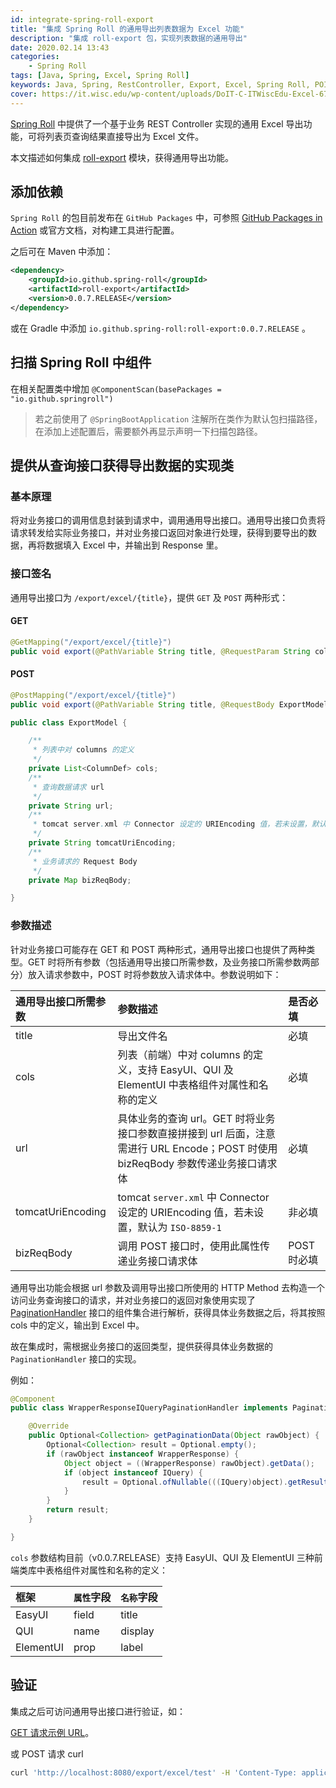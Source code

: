 ```yaml
---
id: integrate-spring-roll-export
title: "集成 Spring Roll 的通用导出列表数据为 Excel 功能"
description: "集成 roll-export 包，实现列表数据的通用导出"
date: 2020.02.14 13:43
categories:
    - Spring Roll
tags: [Java, Spring, Excel, Spring Roll]
keywords: Java, Spring, RestController, Export, Excel, Spring Roll, POI, 通用导出
cover: https://it.wisc.edu/wp-content/uploads/DoIT-C-ITWiscEdu-Excel-675x300-News-Images.png
---
```


[Spring Roll](https://github.com/AlphaHinex/spring-roll) 中提供了一个基于业务 REST Controller 实现的通用 Excel 导出功能，可将列表页查询结果直接导出为 Excel 文件。

本文描述如何集成 [roll-export](https://github.com/AlphaHinex/spring-roll/tree/v0.0.7.RELEASE/modules/blocks/roll-export) 模块，获得通用导出功能。


添加依赖
-------

`Spring Roll` 的包目前发布在 `GitHub Packages` 中，可参照 [GitHub Packages in Action](https://alphahinex.github.io/2020/01/17/github-packages-in-action/) 或官方文档，对构建工具进行配置。

之后可在 Maven 中添加：

```xml
<dependency>
    <groupId>io.github.spring-roll</groupId>
    <artifactId>roll-export</artifactId>
    <version>0.0.7.RELEASE</version>
</dependency>
```

或在 Gradle 中添加 `io.github.spring-roll:roll-export:0.0.7.RELEASE` 。


扫描 Spring Roll 中组件
---------------------

在相关配置类中增加 `@ComponentScan(basePackages = "io.github.springroll")`

> 若之前使用了 `@SpringBootApplication` 注解所在类作为默认包扫描路径，在添加上述配置后，需要额外再显示声明一下扫描包路径。


提供从查询接口获得导出数据的实现类
----------------------------

### 基本原理

将对业务接口的调用信息封装到请求中，调用通用导出接口。通用导出接口负责将请求转发给实际业务接口，并对业务接口返回对象进行处理，获得到要导出的数据，再将数据填入 Excel 中，并输出到 Response 里。

### 接口签名

通用导出接口为 `/export/excel/{title}`，提供 `GET` 及 `POST` 两种形式：

#### GET

```java
@GetMapping("/export/excel/{title}")
public void export(@PathVariable String title, @RequestParam String cols, @RequestParam String url, String tomcatUriEncoding, HttpServletRequest request, HttpServletResponse response) throws Exception
```

#### POST

```java
@PostMapping("/export/excel/{title}")
public void export(@PathVariable String title, @RequestBody ExportModel model, HttpServletRequest request, HttpServletResponse response) throws Exception
```

```java
public class ExportModel {

    /**
     * 列表中对 columns 的定义
     */
    private List<ColumnDef> cols;
    /**
     * 查询数据请求 url
     */
    private String url;
    /**
     * tomcat server.xml 中 Connector 设定的 URIEncoding 值，若未设置，默认为 ISO-8859-1
     */
    private String tomcatUriEncoding;
    /**
     * 业务请求的 Request Body
     */
    private Map bizReqBody;

}
```

### 参数描述

针对业务接口可能存在 GET 和 POST 两种形式，通用导出接口也提供了两种类型。GET 时将所有参数（包括通用导出接口所需参数，及业务接口所需参数两部分）放入请求参数中，POST 时将参数放入请求体中。参数说明如下：

|通用导出接口所需参数|参数描述|是否必填|
|:--|:--|:--|
|title|导出文件名|必填|
|cols|列表（前端）中对 columns 的定义，支持 EasyUI、QUI 及 ElementUI 中表格组件对属性和名称的定义|必填|
|url|具体业务的查询 url。GET 时将业务接口参数直接拼接到 url 后面，注意需进行 URL Encode；POST 时使用 bizReqBody 参数传递业务接口请求体|必填|
|tomcatUriEncoding|tomcat `server.xml` 中 Connector 设定的 URIEncoding 值，若未设置，默认为 `ISO-8859-1`|非必填|
|bizReqBody|调用 POST 接口时，使用此属性传递业务接口请求体|POST 时必填|

通用导出功能会根据 url 参数及调用导出接口所使用的 HTTP Method 去构造一个访问业务查询接口的请求，并对业务接口的返回对象使用实现了 [PaginationHandler](https://github.com/AlphaHinex/spring-roll/blob/v0.0.7.RELEASE/modules/blocks/roll-export/src/main/java/io/github/springroll/export/excel/handler/PaginationHandler.java) 接口的组件集合进行解析，获得具体业务数据之后，将其按照 cols 中的定义，输出到 Excel 中。

故在集成时，需根据业务接口的返回类型，提供获得具体业务数据的 `PaginationHandler` 接口的实现。

例如：

```java
@Component
public class WrapperResponseIQueryPaginationHandler implements PaginationHandler {

    @Override
    public Optional<Collection> getPaginationData(Object rawObject) {
        Optional<Collection> result = Optional.empty();
        if (rawObject instanceof WrapperResponse) {
            Object object = ((WrapperResponse) rawObject).getData();
            if (object instanceof IQuery) {
                result = Optional.ofNullable(((IQuery)object).getResult());
            }
        }
        return result;
    }

}
```

`cols` 参数结构目前（v0.0.7.RELEASE）支持 EasyUI、QUI 及 ElementUI 三种前端类库中表格组件对属性和名称的定义：

|框架|`属性`字段|`名称`字段|
|:--|:--|:--|
|EasyUI|field|title|
|QUI|name|display|
|ElementUI|prop|label|


验证
---

集成之后可访问通用导出接口进行验证，如：

[GET 请求示例 URL](http://localhost:8080/demo/export/excel/%E5%AF%BC%E5%87%BA?cols=%5B%7B%22name%22%3A%22clctId%22%2C%22display%22%3A%22%E9%87%87%E9%9B%86%E5%AE%9E%E4%BE%8BID%22%7D%2C%7B%22name%22%3A%22clctSttId%22%2C%22display%22%3A%22%E7%BB%9F%E8%AE%A1%E4%BB%BB%E5%8A%A1ID%22%7D%2C%7B%22name%22%3A%22bizTotlCnt%22%2C%22display%22%3A%22%E4%B8%9A%E5%8A%A1%E6%80%BB%E9%87%8F%22%7D%5D&url=%2Fbiz%2Fquery%2Fpage%3FpageSize%3D9999%26pageNumber%3D1)。

或 POST 请求 curl

```bash
curl 'http://localhost:8080/export/excel/test' -H 'Content-Type: application/json;charset=UTF-8' --data-binary '{"bizReqBody":{"userName":"","age":""},"cols":[{"name":"userName","display":"员工姓名"},{"name":"userId","display":"员工编号"}],"title":"员工信息","url":"http://localhost:8080/user/queryUserListByPage"}'
```
